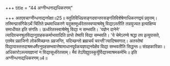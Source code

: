 +++
title = "44 अग्नीन्धनाद्यधिकरणम्"

+++
अतएवचाग्नीन्धनाद्यनपेक्षा॥25॥ स्तुतिविधिप्रसङ्गदवान्तरसङ्गतिविशेषेणाधिकरणद्वयं प्रवृत्तम्। तस्मिन्प्रासंगिकेऽर्थे चिंतिते प्रथमाधिकरणे यदुक्तमूर्ध्वरेतस्स्वप्याश्रमेषु विद्याऽस्तीति तन्नयुज्यत इत्याक्षिप्य समाधीयत इति संगतिः। ऊर्ध्वरेतस्स्वाश्रेमेषु विद्या न सम्भवति। 'यज्ञेन दानेने' त्यादिवचनश्रुतविद्यानुग्राहककर्माभावादिति प्राप्ते तेष्वपि विद्या सम्भवति। 'ये चेमेऽरण्ये श्रद्धा तप इत्युपासते, एतमेव प्रव्राजिनो लोकमिच्छन्तः प्रव्रजन्ति, यदिच्छन्तो ब्रह्मचर्यं चरन्ती'त्यादिश्रवणात्। अतस्तेषां विद्यायास्तत्तदाश्रमधर्मैरनुग्रहसम्भवात्तेषामाधानपूर्वकयज्ञाद्यनपेक्षैव विद्या सम्भवतीति सिद्धन्तः॥ संग्रहकारिकाः। अधिकारोऽस्त्ययज्ञानां न विद्यासूर्ध्वरेतसाम्। मैवं तेऽपिह्युपस्कुर्युर्विद्यास्वाश्रमकर्मभिः॥ इति अग्नीन्धनाद्यधिकरणम्॥4॥